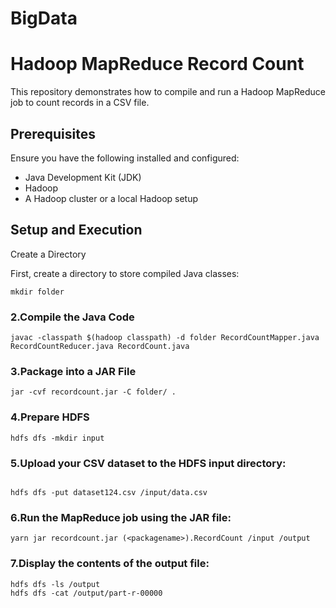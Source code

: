 # BigData
# Hadoop MapReduce Record Count

This repository demonstrates how to compile and run a Hadoop MapReduce job to count records in a CSV file.

## Prerequisites

Ensure you have the following installed and configured:
- Java Development Kit (JDK)
- Hadoop
- A Hadoop cluster or a local Hadoop setup

## Setup and Execution

 Create a Directory

First, create a directory to store compiled Java classes:

```
mkdir folder
```
### 2.Compile the Java Code
```
javac -classpath $(hadoop classpath) -d folder RecordCountMapper.java RecordCountReducer.java RecordCount.java
```
 
### 3.Package into a JAR File



 ```
jar -cvf recordcount.jar -C folder/ .
 ```

### 4.Prepare HDFS
 
 ```
hdfs dfs -mkdir input
 ```

### 5.Upload your CSV dataset to the HDFS input directory:
 ```
 
hdfs dfs -put dataset124.csv /input/data.csv
 ```
 

### 6.Run the MapReduce job using the JAR file:

 
 ```
yarn jar recordcount.jar (<packagename>).RecordCount /input /output
 ``` 

### 7.Display the contents of the output file:

 
 ```
hdfs dfs -ls /output
hdfs dfs -cat /output/part-r-00000
 ```
